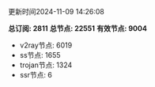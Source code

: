 更新时间2024-11-09 14:26:08

**总订阅: 2811**
**总节点: 22551**
**有效节点: 9004**
- v2ray节点: 6019
- ss节点: 1655
- trojan节点: 1324
- ssr节点: 6
